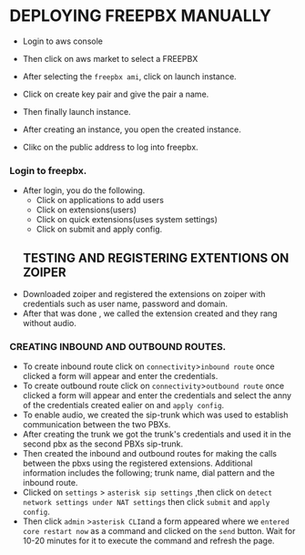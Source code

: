 # DEPLOYING FREEPBX MANUALLY
- Login to aws console
- Then click on aws market to select a FREEPBX 
- After selecting the ```freepbx ami```, click on launch instance.
- Click on create key pair and give the pair a name.
- Then finally launch instance.

- After creating an instance, you open the created instance.
- Clikc on the public address to log into freepbx.

### Login to freepbx.
- After login, you do the following.
    - Click on applications to add users
    - Click on extensions(users)
    - Click on quick extensions(uses system settings)
    - Click on submit and apply config.
    ##   TESTING AND REGISTERING EXTENTIONS ON ZOIPER
- Downloaded zoiper and registered the extensions on zoiper with credentials such as user name, password and domain.
- After that was done , we called the extension created and they rang without audio.
### CREATING INBOUND AND OUTBOUND ROUTES.
- To create inbound route click on ```connectivity```>```inbound route``` once clicked a form will appear and enter the credentials.
- To create outbound route click on ```connectivity```>```outbound route``` once clicked a form will appear and enter the credentials and select the anny of the credentials created ealier on and ```apply config```.
- To enable audio, we created the sip-trunk which was used to establish communication between the two PBXs. 
- After creating the  trunk we got the trunk's credentials and used it in the second pbx as the second PBXs sip-trunk.
- Then created the inbound and outbound routes for making the calls between the pbxs using the registered extensions. Additional information includes the following; trunk name, dial pattern and the inbound route.
- Clicked on ```settings``` > ```asterisk sip settings``` ,then click on ```detect network settings under NAT settings``` then click ```submit``` and ```apply config```.
- Then click ```admin``` >```asterisk CLI```and a form appeared where we ```entered core restart now``` as a command and clicked on the ```send``` button. Wait for 10-20 minutes for it to execute the command and refresh the page.


